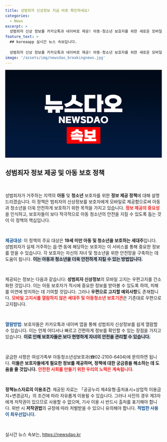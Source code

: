 ```yaml
---
title: 성범죄자 신상정보 지금 바로 확인하세요!
categories:
  - News
excerpt: >
  성범죄자 신상 정보를 카카오톡과 네이버로 제공! 아동·청소년 보호자를 위한 새로운 모바일 고지 서비스가 시작됩니다. 안전한 환경을 위한 필수 정보, 놓치지 마세요!
feature_text: >
  ## koreaapp 실시간 뉴스 속보입니다.

  성범죄자 신상 정보를 카카오톡과 네이버로 제공! 아동·청소년 보호자를 위한 새로운 모바일 고지 서비스가 시작됩니다. 안전한 환경을 위한 필수 정보, 놓치지 마세요!
image: '/assets/img/newsdao_breakingnews.jpg'
---
```


<p><img src="/assets/img/newsdao_breakingnews.jpg" alt="koreaapp 속보" /></p>

<h2 data-ke-size="size26">성범죄자 정보 제공 및 아동 보호 정책</h2>

<p data-ke-size="size16">&nbsp;</p>

<p>성범죄자가 거주하는 지역의 <b>아동</b> 및 <b>청소년</b> 보호자를 위한 <b>정보 제공 정책</b>에 대해 설명드리겠습니다. 이 정책은 범죄자의 신상정보를 보호자에게 모바일로 제공함으로써 아동과 청소년을 더욱 안전하게 보호하기 위한 목적을 가지고 있습니다. <b><span style="color: #ee2323;">정보 제공의 중요성</span></b>을 인식하고, 보호자들이 보다 적극적으로 아동 청소년의 안전을 지킬 수 있도록 돕는 것이 이 정책의 핵심입니다. </p>

<p data-ke-size="size16">&nbsp;</p>

<p><b><span style="color: #1a5490;">제공대상</span></b>: 이 정책의 주요 대상은 <b>19세 미만 아동 및 청소년을 보호하는 세대주</b>입니다. 성범죄자가 실제 거주하는 읍·면·동에 해당하는 보호자는 이 서비스를 통해 중요한 정보를 얻을 수 있습니다. 각 보호자는 자신의 자녀 및 청소년을 위한 안전망을 구축하는 데 도움이 됩니다. <b><span style="background-color: #21538527;">이는 아동과 청소년을 더욱 안전하게 지킬 수 있는 방법입니다.</span></b></p>

<p data-ke-size="size16">&nbsp;</p>

<p>제공되는 정보는 다음과 같습니다: <b>성범죄자 신상정보</b>의 모바일 고지는 우편고지를 간소화한 것입니다. 이는 아동 보호자가 적시에 중요한 정보를 받아볼 수 있도록 하여, 피해를 미연에 방지하는 데 기여할 것입니다. 그러나 <b>우편으로 고지할 예외사항</b>도 존재합니다. <b><span style="color: #ee2323;">모바일 고지서를 열람하지 않은 세대주 및 아동청소년 보호기관</span></b>은 기존대로 우편으로 고지됩니다. </p>

<p data-ke-size="size16">&nbsp;</p>

<p><b><span style="color: #1a5490;">열람방법</span></b>: 보호자들은 카카오톡과 네이버 앱을 통해 성범죄자 신상정보를 쉽게 열람할 수 있습니다. 이는 언제 어디서나 빠르고 간편하게 정보를 확인할 수 있는 장점을 가지고 있습니다. <b><span style="background-color: #21538527;">이로 인해 보호자들은 보다 현명하게 자녀의 안전을 관리할 수 있습니다.</span></b> </p>

<p data-ke-size="size16">&nbsp;</p>

<p>궁금한 사항은 여성가족부 아동청소년성보호과(☎02-2100-6404)에 문의하면 됩니다. <b>이들은 보호자들에게 필요한 정보를 제공하며, 정책에 대한 궁금증을 해소하는 데 도움을 줄 것입니다.</b> <b><span style="color: #ee2323;">안전한 사회를 만들기 위한 우리의 노력은 계속됩니다.</span></b></p>

<p data-ke-size="size16">&nbsp;</p>

<p><b>정책뉴스자료의 이용조건</b>: 제공된 자료는 「공공누리 제4유형:출처표시+상업적 이용금지+변경금지」의 조건에 따라 자유롭게 이용될 수 있습니다. 그러나 사진의 경우 제3자에게 저작권이 있으므로 사용할 수 없으며, 기사 이용 시 반드시 출처를 표기해야 합니다. 위반 시 <b>저작권법</b>의 규정에 따라 처벌받을 수 있으니 유의해야 합니다. <b><span style="color: #1a5490;">적법한 사용이 최우선입니다.</span></b> </p>

<p data-ke-size="size16">&nbsp;</p>
실시간 뉴스 속보는, <a href="https://newsdao.kr" rel="dofollow">https://newsdao.kr</a>


